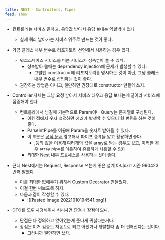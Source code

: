 ```yaml
---
title: NEST - Controllers, Pipes
feed: show
---
```


- 컨트롤러는 서비스 콜하고, 응답값 받아서 응답 보내는 역할밖에 없다.
	- 실제 쿼리 날아가는 서비스 위주로 만드는 것이 좋다.
- 가끔 클래스 내부 변수로 리포지토리 선언해서 사용하는 경우 있다.
	- 워크스페이스 서비스를 다른 서비스가 상속받아 쓸 수 있다.
		- 상속받아 쓸때는 dependency injection에 문제가 발생할 수 있다.
			- 그럴땐 constructor에 리포지토리를 명시하는 것이 아닌, 그냥 클래스 내부 변수로 삽입하는 것이 좋다.
	- 권장하는 방법은 아니고, 웬만하면 권장대로 constructor 만들어 쓰자.

- Controller 자체는 그냥 요청 받아서 서비스 태우고 응답 보내는게 끝이라 서비스에 집중해야 한다.
	- 컨트롤러에서 넘길때 기본적으로 Param이나 Query는 문자열로 구성된다.
		- 이런 점에서 숫자 설정하면 에러가 발생할 수 있으니 형 변환을 하는 것이 좋다.
		- ParseIntPipe를 이용해 Param을 숫자로 받아올 수 있다.
		- 이 부분은 [공식 문서](https://docs.nestjs.com/pipes) 참고해서 파이프 종류들 알고 활용하면 좋다.
			- ,등의 값을 이용해 여러개의 값을 array로 받는 경우도 있고, 이러한 경우 array pipe를 이용하여 유용하게 사용할 수 있다.
		- 최대한 Nest 내부 프로세스를 사용하는 것이 좋다.
-  근데 Nest에서는 Request, Response 쓰는게 좋은 설계 아니라고 시즌 990423번째 말했다.
	- 이를 최대한 없애주기 위해서 Custom Decorator 만들었다.
	- 이걸 한번 써보도록 하자.
	- 다음과 같이 작성할 수 있다.
		- ![[Pasted image 20221010194541.png]]
- DTO를 모두 지정해줘서 처리하면 단점과 장점이 있다.
	- 단점은 다 정의하고 앉아있는게 준나게 귀찮다는거다.
	- 장점은 이거 검증도 자동으로 되고 어쨌거나 개발할때 좀 더 편해진다는 것이다.
		- 그러니까 웬만하면 쓰자.

